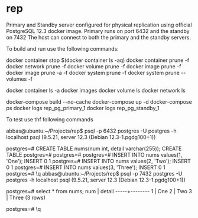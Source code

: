 # rep
Primary and Standby server configured for physical replication using official PostgreSQL 12.3 docker image.
  Primary runs on port 6432 and the standby on 7432
  The host can connect to both the primary and the standby servers.
  
  To build and run use the following commands:
  
  docker container stop $(docker container ls -aq)
  docker container prune -f
  docker network prune -f
  docker volume prune -f
  docker image prune -f
  docker image prune -a -f
  docker system prune -f
  docker system prune --volumes -f
  
  docker container ls -a
  docker images
  docker volume ls
  docker network ls
  
  docker-compose build --no-cache
  docker-compose up -d
  docker-compose ps
  docker logs rep_pg_primary_1
  docker logs rep_pg_standby_1
  
  To test use thf following commands
  
  abbas@ubuntu:~/Projects/rep$ psql -p 6432 postgres -U postgres -h localhost
  psql (9.5.21, server 12.3 (Debian 12.3-1.pgdg100+1))
  
  postgres=# CREATE TABLE nums(num int, detail varchar(255));
  CREATE TABLE
  postgres=# 
  postgres=# 
  postgres=# INSERT INTO nums values(1, 'One');
  INSERT 0 1
  postgres=# INSERT INTO nums values(2, 'Two');
  INSERT 0 1
  postgres=# INSERT INTO nums values(3, 'Three');
  INSERT 0 1
  postgres=# \q
  abbas@ubuntu:~/Projects/rep$ psql -p 7432 postgres -U postgres -h localhost
  psql (9.5.21, server 12.3 (Debian 12.3-1.pgdg100+1))
  
  postgres=# select * from nums;
   num | detail 
  -----+--------
     1 | One
     2 | Two
     3 | Three
  (3 rows)
  
  postgres=# \q
